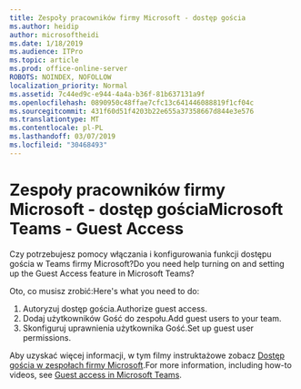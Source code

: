 ```yaml
---
title: Zespoły pracowników firmy Microsoft - dostęp gościa
ms.author: heidip
author: microsoftheidi
ms.date: 1/18/2019
ms.audience: ITPro
ms.topic: article
ms.prod: office-online-server
ROBOTS: NOINDEX, NOFOLLOW
localization_priority: Normal
ms.assetid: 7c44ed9c-e944-4a4a-b36f-81b637131a9f
ms.openlocfilehash: 0890950c48ffae7cfc13c641446088819f1cf04c
ms.sourcegitcommit: 431f60d51f4203b22e655a37358667d844e3e576
ms.translationtype: MT
ms.contentlocale: pl-PL
ms.lasthandoff: 03/07/2019
ms.locfileid: "30468493"
---
```

# <a name="microsoft-teams---guest-access"></a><span data-ttu-id="41e2f-102">Zespoły pracowników firmy Microsoft - dostęp gościa</span><span class="sxs-lookup"><span data-stu-id="41e2f-102">Microsoft Teams - Guest Access</span></span>

<span data-ttu-id="41e2f-103">Czy potrzebujesz pomocy włączania i konfigurowania funkcji dostępu gościa w Teams firmy Microsoft?</span><span class="sxs-lookup"><span data-stu-id="41e2f-103">Do you need help turning on and setting up the Guest Access feature in Microsoft Teams?</span></span>

<span data-ttu-id="41e2f-104">Oto, co musisz zrobić:</span><span class="sxs-lookup"><span data-stu-id="41e2f-104">Here's what you need to do:</span></span>

1. <span data-ttu-id="41e2f-105">Autoryzuj dostęp gościa.</span><span class="sxs-lookup"><span data-stu-id="41e2f-105">Authorize guest access.</span></span>
1. <span data-ttu-id="41e2f-106">Dodaj użytkowników Gość do zespołu.</span><span class="sxs-lookup"><span data-stu-id="41e2f-106">Add guest users to your team.</span></span>
1. <span data-ttu-id="41e2f-107">Skonfiguruj uprawnienia użytkownika Gość.</span><span class="sxs-lookup"><span data-stu-id="41e2f-107">Set up guest user permissions.</span></span>

<span data-ttu-id="41e2f-108">Aby uzyskać więcej informacji, w tym filmy instruktażowe zobacz [Dostęp gościa w zespołach firmy Microsoft](https://docs.microsoft.com/en-us/microsoftteams/guest-access).</span><span class="sxs-lookup"><span data-stu-id="41e2f-108">For more information, including how-to videos, see [Guest access in Microsoft Teams](https://docs.microsoft.com/en-us/microsoftteams/guest-access).</span></span>

